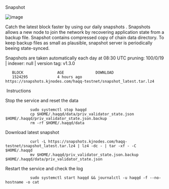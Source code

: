 Snapshot

![image](https://user-images.githubusercontent.com/91251550/209468673-f60ed7c9-d9ea-4ce7-ab12-1ea2f490a79a.png)

Catch the latest block faster by using our daily snapshots
.
Snapshots allows a new node to join the network by recovering application state from a backup file. Snapshot contains compressed copy of chain data directory. To keep backup files as small as plausible, snapshot server is periodically beeing state-synced.

Snapshots are taken automatically each day at 08:30 UTC
pruning: 100/0/19 | indexer: null | version tag: v1.3.0

       BLOCK               AGE              DOWNLOAD   
       1524295             4 hours ago      https://snapshots.kjnodes.com/haqq-testnet/snapshot_latest.tar.lz4
​​
Instructions

Stop the service and reset the data

               sudo systemctl stop haqqd
               cp $HOME/.haqqd/data/priv_validator_state.json $HOME/.haqqd/priv_validator_state.json.backup
               rm -rf $HOME/.haqqd/data
               
Download latest snapshot

               curl -L https://snapshots.kjnodes.com/haqq-testnet/snapshot_latest.tar.lz4 | lz4 -dc - | tar -xf - -C $HOME/.haqqd
               mv $HOME/.haqqd/priv_validator_state.json.backup $HOME/.haqqd/data/priv_validator_state.json
               
Restart the service and check the log

               sudo systemctl start haqqd && journalctl -u haqqd -f --no-hostname -o cat
